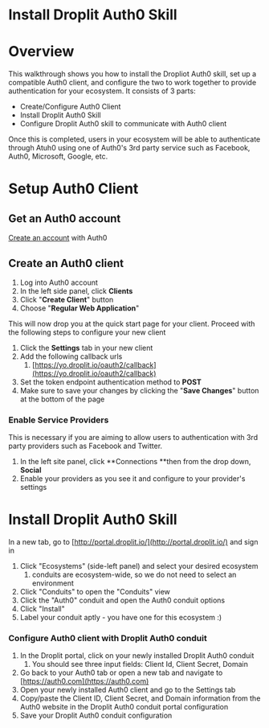 # Install Droplit Auth0 Skill

# Overview

This walkthrough shows you how to install the Dropliot Auth0 skill, set up a compatible Auth0 client, and configure the two to work together to provide authentication for your ecosystem. It consists of 3 parts:

* Create/Configure Auth0 Client
* Install Droplit Auth0 Skill
* Configure Droplit Auth0 skill to communicate with Auth0 client 

Once this is completed, users in your ecosystem will be able to authenticate through Atuh0 using one of Auth0's 3rd party service such as Facebook, Auth0, Microsoft, Google, etc.

# Setup Auth0 Client

## Get an Auth0 account

[Create an account](https://auth0.com) with Auth0

## Create an Auth0 client

1. Log into Auth0 account
2. In the left side panel, click **Clients**
3. Click "**Create Client**" button
4. Choose "**Regular Web Application**"

This will now drop you at the quick start page for your client. Proceed with the following steps to configure your new client

1. Click the **Settings** tab in your new client
2. Add the following callback urls
   1. [https://yo.droplit.io/oauth2/callback](https://yo.droplit.io/oauth2/callback)
3. Set the token endpoint authentication method to **POST**
4. Make sure to save your changes by clicking the "**Save Changes**" button at the bottom of the page

### Enable Service Providers

This is necessary if you are aiming to allow users to authentication with 3rd party providers such as Facebook and Twitter.

1. In the left site panel, click **Connections **then from the drop down, **Social**
2. Enable your providers as you see it and configure to your provider's settings

# Install Droplit Auth0 Skill

In a new tab, go to [http://portal.droplit.io/](http://portal.droplit.io/) and sign in

1. Click "Ecosystems" \(side-left panel\) and select your desired ecosystem
   1. conduits are ecosystem-wide, so we do not need to select an environment
2. Click "Conduits" to open the "Conduits" view
3. Click the "Auth0" conduit and open the Auth0 conduit options
4. Click "Install"
5. Label your conduit aptly - you have one for this ecosystem :\)

### Configure Auth0 client with Droplit Auth0 conduit

1. In the Droplit portal, click on your newly installed Droplit Auth0 conduit
   1. You should see three input fields: Client Id, Client Secret, Domain
2. Go back to your Auth0 tab or open a new tab and navigate to [https://auth0.com](https://auth0.com)
3. Open your newly installed Auth0 client and go to the Settings tab
4. Copy/paste the Client ID, Client Secret, and Domain information from the Auth0 website in the Droplit Auth0 conduit portal configuration
5. Save your Droplit Auth0 conduit configuration



